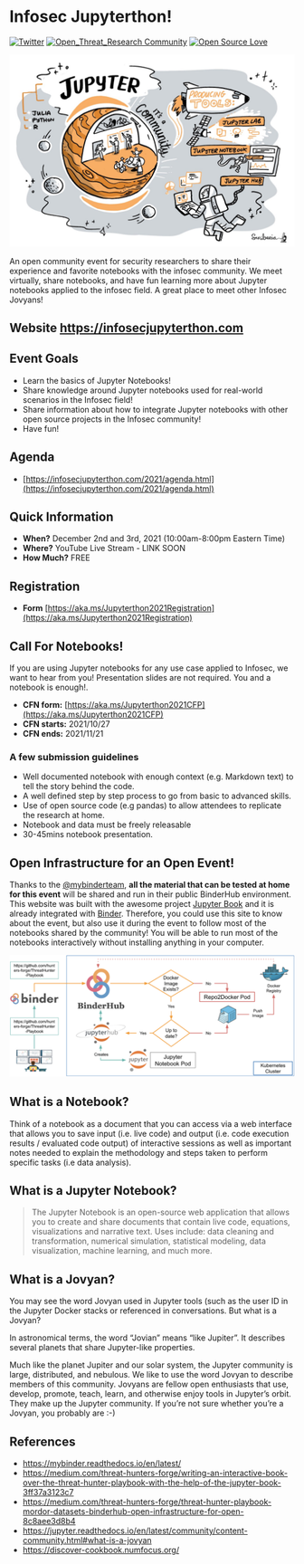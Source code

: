 # Infosec Jupyterthon!

[![Twitter](https://img.shields.io/twitter/follow/jupyterthon.svg?style=social&label=Follow)](https://twitter.com/jupyterthon)
[![Open_Threat_Research Community](https://img.shields.io/badge/Open_Threat_Research-Community-brightgreen.svg)](https://twitter.com/OTR_Community)
[![Open Source Love](https://badges.frapsoft.com/os/v3/open-source.svg?v=103)](https://github.com/ellerbrock/open-source-badges/)

<img src="docs/images/infosec-jupyterthon-main.png" width=700 alt="This image was created by Scriberia for The Turing Way community and is used under a CC-BY licence">

An open community event for security researchers to share their experience and favorite notebooks with the infosec community. We meet virtually, share notebooks, and have fun learning more about Jupyter notebooks applied to the infosec field. A great place to meet other Infosec Jovyans!

## Website https://infosecjupyterthon.com

## Event Goals

* Learn the basics of Jupyter Notebooks!
* Share knowledge around Jupyter notebooks used for real-world scenarios in the Infosec field!
* Share information about how to integrate Jupyter notebooks with other open source projects in the Infosec community!
* Have fun!

## Agenda
* [https://infosecjupyterthon.com/2021/agenda.html](https://infosecjupyterthon.com/2021/agenda.html)

## Quick Information
* **When?** December 2nd and 3rd, 2021 (10:00am-8:00pm Eastern Time)
* **Where?** YouTube Live Stream - LINK SOON
* **How Much?** FREE

## Registration
* **Form** [https://aka.ms/Jupyterthon2021Registration](https://aka.ms/Jupyterthon2021Registration)

## Call For Notebooks!
If you are using Jupyter notebooks for any use case applied to Infosec, we want to hear from you! Presentation slides are not required. You and a notebook is enough!.

* **CFN form:** [https://aka.ms/Jupyterthon2021CFP](https://aka.ms/Jupyterthon2021CFP)
* **CFN starts:** 2021/10/27
* **CFN ends:** 2021/11/21

### A few submission guidelines
* Well documented notebook with enough context (e.g. Markdown text) to tell the story behind the code.
* A well defined step by step process to go from basic to advanced skills.
* Use of open source code (e.g pandas) to allow attendees to replicate the research at home.
* Notebook and data must be freely releasable
* 30-45mins notebook presentation.

## Open Infrastructure for an Open Event!

Thanks to the [@mybinderteam](https://twitter.com/mybinderteam), **all the material that can be tested at home for this event** will be shared and run in their public BinderHub environment. This website was built with the awesome project [Jupyter Book](https://github.com/executablebooks/jupyter-book) and it is already integrated with [Binder](https://mybinder.org/). Therefore, you could use this site to know about the event, but also use it during the event to follow most of the notebooks shared by the community! You will be able to run most of the notebooks interactively without installing anything in your computer.

<img src="docs/content/images/binderhub-process.png" width=700 alt="Cyb3rWard0g">

## What is a Notebook?
Think of a notebook as a document that you can access via a web interface that allows you to save input (i.e. live code) and output (i.e. code execution results / evaluated code output) of interactive sessions as well as important notes needed to explain the methodology and steps taken to perform specific tasks (i.e data analysis).

## What is a Jupyter Notebook?
> The Jupyter Notebook is an open-source web application that allows you to create and share documents that contain live code, equations, visualizations and narrative text. Uses include: data cleaning and transformation, numerical simulation, statistical modeling, data visualization, machine learning, and much more.

## What is a Jovyan?

You may see the word Jovyan used in Jupyter tools (such as the user ID in the Jupyter Docker stacks or referenced in conversations. But what is a Jovyan?

In astronomical terms, the word “Jovian” means “like Jupiter”. It describes several planets that share Jupyter-like properties.

Much like the planet Jupiter and our solar system, the Jupyter community is large, distributed, and nebulous. We like to use the word Jovyan to describe members of this community. Jovyans are fellow open enthusiasts that use, develop, promote, teach, learn, and otherwise enjoy tools in Jupyter’s orbit. They make up the Jupyter community. If you’re not sure whether you’re a Jovyan, you probably are :-)

## References

* https://mybinder.readthedocs.io/en/latest/
* https://medium.com/threat-hunters-forge/writing-an-interactive-book-over-the-threat-hunter-playbook-with-the-help-of-the-jupyter-book-3ff37a3123c7
* https://medium.com/threat-hunters-forge/threat-hunter-playbook-mordor-datasets-binderhub-open-infrastructure-for-open-8c8aee3d8b4
* https://jupyter.readthedocs.io/en/latest/community/content-community.html#what-is-a-jovyan
* https://discover-cookbook.numfocus.org/
